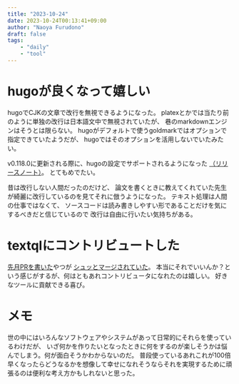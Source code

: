 ```yaml
---
title: "2023-10-24"
date: 2023-10-24T00:13:41+09:00
author: "Naoya Furudono"
draft: false
tags:
    - "daily"
    - "tool"
---
```


# hugoが良くなって嬉しい

hugoでCJKの文章で改行を無視できるようになった。
platexとかでは当たり前のように単独の改行は日本語文中で無視されていたが、
巷のmarkdownエンジンはそうとは限らない。
hugoがデフォルトで使うgoldmarkではオプションで指定できていたようだが、
hugoではそのオプションを活用しないでいたみたい。

v0.118.0に更新される際に、hugoの設定でサポートされるようになった
[（リリースノート）](https://github.com/gohugoio/hugo/releases/tag/v0.118.0)。
とてもめでたい。

昔は改行しない人間だったのだけど、
論文を書くときに教えてくれていた先生が綺麗に改行しているのを見てそれに倣うようになった。
テキスト処理は人間の仕事ではなくて、
ソースコードは読み書きしやすい形であることだけを気にするべきだと信じているので
改行は自由に行いたい気持ちがある。

# textqlにコントリビュートした

[先月PRを書いた](/daily/2023-09-19)やつが
[シュッとマージされていた](https://github.com/dinedal/textql/pull/141)。
本当にそれでいいんか？という感じがするが、何はともあれコントリビュータになれたのは嬉しい。
好きなツールに貢献できる喜び。

# メモ

世の中にはいろんなソフトウェアやシステムがあって日常的にそれらを使っているわけだが、
いざ何かを作りたいとなったときに何をするのが楽しそうかは悩んでしまう。何が面白そうかわからないのだ。
普段使っているあれこれが100倍早くなったらどうなるかを想像して幸せになれそうならそれを実現するために頑張るのは便利な考え方かもしれないと思った。

